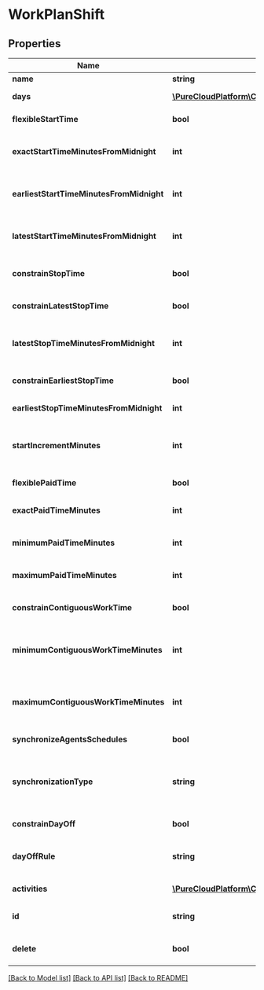 # WorkPlanShift

## Properties
Name | Type | Description | Notes
------------ | ------------- | ------------- | -------------
**name** | **string** | Name of the shift | 
**days** | [**\PureCloudPlatform\Client\V2\Model\SetWrapperDayOfWeek**](SetWrapperDayOfWeek.md) | Days of the week applicable for this shift | [optional] 
**flexibleStartTime** | **bool** | Whether the start time of the shift is flexible | [optional] 
**exactStartTimeMinutesFromMidnight** | **int** | Exact start time of the shift defined as offset minutes from midnight. Used if flexibleStartTime &#x3D;&#x3D; false | [optional] 
**earliestStartTimeMinutesFromMidnight** | **int** | Earliest start time of the shift defined as offset minutes from midnight. Used if flexibleStartTime &#x3D;&#x3D; true | [optional] 
**latestStartTimeMinutesFromMidnight** | **int** | Latest start time of the shift defined as offset minutes from midnight. Used if flexibleStartTime &#x3D;&#x3D; true | [optional] 
**constrainStopTime** | **bool** | Whether the latest stop time constraint for the shift is enabled | [optional] 
**constrainLatestStopTime** | **bool** | Whether the latest stop time constraint for the shift is enabled | [optional] 
**latestStopTimeMinutesFromMidnight** | **int** | Latest stop time of the shift defined as offset minutes from midnight. Used if constrainStopTime &#x3D;&#x3D; true | [optional] 
**constrainEarliestStopTime** | **bool** | Whether the earliest stop time constraint for the shift is enabled | [optional] 
**earliestStopTimeMinutesFromMidnight** | **int** | This is the earliest time a shift can end | [optional] 
**startIncrementMinutes** | **int** | Increment in offset minutes that would contribute to different possible start times for the shift. Used if flexibleStartTime &#x3D;&#x3D; true | [optional] 
**flexiblePaidTime** | **bool** | Whether the paid time setting for the shift is flexible | [optional] 
**exactPaidTimeMinutes** | **int** | Exact paid time in minutes configured for the shift. Used if flexiblePaidTime &#x3D;&#x3D; false | [optional] 
**minimumPaidTimeMinutes** | **int** | Minimum paid time in minutes configured for the shift. Used if flexiblePaidTime &#x3D;&#x3D; true | [optional] 
**maximumPaidTimeMinutes** | **int** | Maximum paid time in minutes configured for the shift. Used if flexiblePaidTime &#x3D;&#x3D; true | [optional] 
**constrainContiguousWorkTime** | **bool** | Whether the contiguous time constraint for the shift is enabled | [optional] 
**minimumContiguousWorkTimeMinutes** | **int** | Minimum contiguous time in minutes configured for the shift. Used if constrainContiguousWorkTime &#x3D;&#x3D; true | [optional] 
**maximumContiguousWorkTimeMinutes** | **int** | Maximum contiguous time in minutes configured for the shift. Used if constrainContiguousWorkTime &#x3D;&#x3D; true | [optional] 
**synchronizeAgentsSchedules** | **bool** | Whether synchronization for agent is enabled | [optional] 
**synchronizationType** | **string** | This constraint ensures that an agent starts each workday within a user-defined time threshold. Used if synchronizeAgentsSchedules &#x3D;&#x3D; true | [optional] 
**constrainDayOff** | **bool** | Whether day off rule is enabled | [optional] 
**dayOffRule** | **string** | The day off rule for agents to have next day off or previous day off. used if constrainDayOff &#x3D; true | [optional] 
**activities** | [**\PureCloudPlatform\Client\V2\Model\WorkPlanActivity[]**](WorkPlanActivity.md) | Activities configured for this shift | [optional] 
**id** | **string** | ID of the shift. This is required only for the case of updating an existing shift | [optional] 
**delete** | **bool** | If marked true for updating an existing shift, the shift will be permanently deleted | [optional] 

[[Back to Model list]](../README.md#documentation-for-models) [[Back to API list]](../README.md#documentation-for-api-endpoints) [[Back to README]](../README.md)


